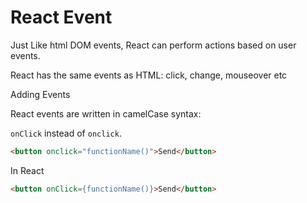 # React Event

Just Like html DOM events, React can perform actions based on user events.

React has the same events as HTML: click, change, mouseover etc

Adding Events

React events are written in camelCase syntax:

`onClick` instead of `onclick`.
```html
<button onclick="functionName()">Send</button>
```

In React
```html
<button onClick={functionName()}>Send</button>
```
